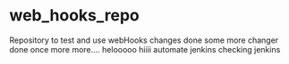 # web_hooks_repo
Repository to test and use webHooks 
changes done
some more changer done
once more
more....
helooooo
hiiii
automate
jenkins
checking
jenkins
